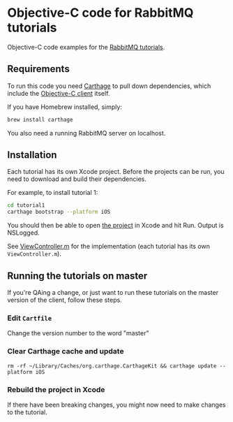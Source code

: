 # Objective-C code for RabbitMQ tutorials

Objective-C code examples for the [RabbitMQ tutorials](https://www.rabbitmq.com/getstarted.html).

## Requirements

To run this code you need
[Carthage](https://github.com/Carthage/Carthage) to pull down dependencies,
which include the
[Objective-C client](https://github.com/rabbitmq/rabbitmq-objc-client) itself.

If you have Homebrew installed, simply:

```sh
brew install carthage
```

You also need a running RabbitMQ server on localhost.

## Installation

Each tutorial has its own Xcode project. Before the projects can be run, you
need to download and build their dependencies.

For example, to install tutorial 1:

```sh
cd tutorial1
carthage bootstrap --platform iOS
```

You should then be able to open [the project](tutorial1/tutorial1.xcodeproj) in Xcode and hit Run. Output is
NSLogged.

See [ViewController.m](tutorial1/tutorial1/ViewController.m) for the
implementation (each tutorial has its own `ViewController.m`).

## Running the tutorials on master

If you're QAing a change, or just want to run these tutorials on the master version of the client, follow these steps.

### Edit `Cartfile`

Change the version number to the word "master"

### Clear Carthage cache and update

`rm -rf ~/Library/Caches/org.carthage.CarthageKit && carthage update --platform iOS`

### Rebuild the project in Xcode

If there have been breaking changes, you might now need to make changes to the tutorial.
